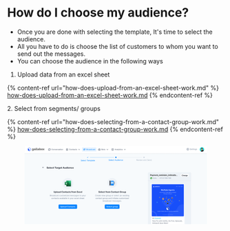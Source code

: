 # How do I choose my audience?

* Once you are done with selecting the template, It's time to select the audience.
* All you have to do is choose the list of customers to whom you want to send out the messages.
*   You can choose the audience in the following ways



1. Upload data from an excel sheet

{% content-ref url="how-does-upload-from-an-excel-sheet-work.md" %}
[how-does-upload-from-an-excel-sheet-work.md](how-does-upload-from-an-excel-sheet-work.md)
{% endcontent-ref %}

2\. Select from segments/ groups

{% content-ref url="how-does-selecting-from-a-contact-group-work.md" %}
[how-does-selecting-from-a-contact-group-work.md](how-does-selecting-from-a-contact-group-work.md)
{% endcontent-ref %}

<figure><img src="../../../.gitbook/assets/image (51).png" alt=""><figcaption></figcaption></figure>

